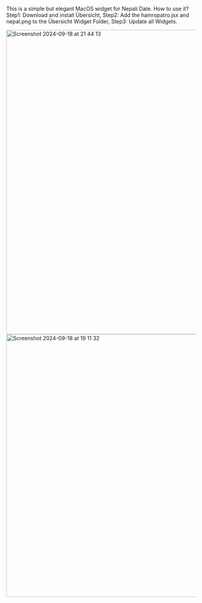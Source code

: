 This is a simple but elegant MacOS widget for Nepali Date.
How to use it?
Step1: Download and install Übersicht, Step2: Add the hamropatro.jsx and nepal.png to the Übersicht Widget Folder, Step3: Update all Widgets.

<img width="810" alt="Screenshot 2024-09-18 at 21 44 13" src="https://github.com/user-attachments/assets/a5a2f10c-5000-40bc-b620-c2e62a12542f">


<img width="699" alt="Screenshot 2024-09-18 at 19 11 32" src="https://github.com/user-attachments/assets/3100b387-342b-44d0-9a77-6dfc6e081e2d">


